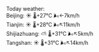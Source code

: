 Today weather:  
Beijing: ☀️   🌡️+27°C 🌬️←7km/h  
Tianjin: ☀️   🌡️+28°C 🌬️↖11km/h  
Shijiazhuang: ⛅️  🌡️+31°C 🌬️↖5km/h  
Tangshan: ☀️   🌡️+31°C 🌬️↖14km/h  
